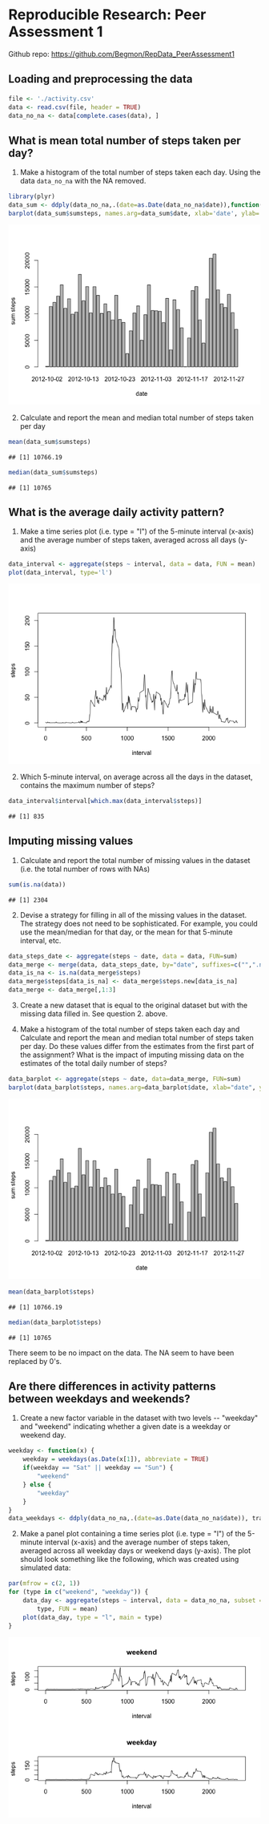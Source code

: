 # Reproducible Research: Peer Assessment 1

Github repo: https://github.com/Begmon/RepData_PeerAssessment1


## Loading and preprocessing the data

```r
file <- './activity.csv'
data <- read.csv(file, header = TRUE)
data_no_na <- data[complete.cases(data), ]
```


## What is mean total number of steps taken per day?

1. Make a histogram of the total number of steps taken each day. Using the data ```data_no_na``` with the NA removed.


```r
library(plyr)
data_sum <- ddply(data_no_na,.(date=as.Date(data_no_na$date)),function(x) c(sumsteps=sum(x$steps))) 
barplot(data_sum$sumsteps, names.arg=data_sum$date, xlab='date', ylab='sum steps')
```

![](PA1_template_files/figure-html/unnamed-chunk-2-1.png) 

2. Calculate and report the mean and median total number of steps taken per day

```r
mean(data_sum$sumsteps)
```

```
## [1] 10766.19
```

```r
median(data_sum$sumsteps)
```

```
## [1] 10765
```

## What is the average daily activity pattern?

1. Make a time series plot (i.e. type = "l") of the 5-minute interval (x-axis) and the average number of steps taken, averaged across all days (y-axis)

```r
data_interval <- aggregate(steps ~ interval, data = data, FUN = mean)
plot(data_interval, type='l')
```

![](PA1_template_files/figure-html/unnamed-chunk-4-1.png) 

2. Which 5-minute interval, on average across all the days in the dataset, contains the maximum number of steps?

```r
data_interval$interval[which.max(data_interval$steps)]
```

```
## [1] 835
```

## Imputing missing values

1. Calculate and report the total number of missing values in the dataset (i.e. the total number of rows with NAs)

```r
sum(is.na(data))
```

```
## [1] 2304
```

2. Devise a strategy for filling in all of the missing values in the dataset. The strategy does not need to be sophisticated. For example, you could use the mean/median for that day, or the mean for that 5-minute interval, etc.

```r
data_steps_date <- aggregate(steps ~ date, data = data, FUN=sum)
data_merge <- merge(data, data_steps_date, by="date", suffixes=c("",".new"))
data_is_na <- is.na(data_merge$steps)
data_merge$steps[data_is_na] <- data_merge$steps.new[data_is_na]
data_merge <- data_merge[,1:3]
```

3. Create a new dataset that is equal to the original dataset but with the missing data filled in.
See question 2. above.

4. Make a histogram of the total number of steps taken each day and Calculate and report the mean and median total number of steps taken per day. Do these values differ from the estimates from the first part of the assignment? What is the impact of imputing missing data on the estimates of the total daily number of steps?

```r
data_barplot <- aggregate(steps ~ date, data=data_merge, FUN=sum)
barplot(data_barplot$steps, names.arg=data_barplot$date, xlab="date", ylab="sum steps")
```

![](PA1_template_files/figure-html/unnamed-chunk-8-1.png) 

```r
mean(data_barplot$steps)
```

```
## [1] 10766.19
```

```r
median(data_barplot$steps)
```

```
## [1] 10765
```
There seem to be no impact on the data. The NA seem to have been replaced by 0's.

## Are there differences in activity patterns between weekdays and weekends?

1. Create a new factor variable in the dataset with two levels -- "weekday" and "weekend" indicating whether a given date is a weekday or weekend day.

```r
weekday <- function(x) {
    weekday = weekdays(as.Date(x[1]), abbreviate = TRUE)
    if(weekday == "Sat" || weekday == "Sun") {
        "weekend"
    } else {
        "weekday"
    }
}
data_weekdays <- ddply(data_no_na,.(date=as.Date(data_no_na$date)), transform, date=weekday(date)) 
```

2. Make a panel plot containing a time series plot (i.e. type = "l") of the 5-minute interval (x-axis) and the average number of steps taken, averaged across all weekday days or weekend days (y-axis). The plot should look something like the following, which was created using simulated data:

```r
par(mfrow = c(2, 1))
for (type in c("weekend", "weekday")) {
    data_day <- aggregate(steps ~ interval, data = data_no_na, subset = data_weekdays$date == 
        type, FUN = mean)
    plot(data_day, type = "l", main = type)
}
```

![](PA1_template_files/figure-html/unnamed-chunk-10-1.png) 
